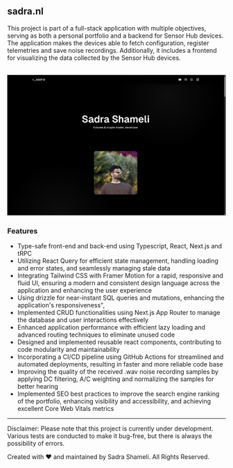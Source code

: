 ## sadra.nl

This project is part of a full-stack application with multiple objectives, serving as both a personal portfolio and a backend for Sensor Hub devices. The application makes the devices able to fetch configuration, register telemetries and save noise recordings. Additionally, it includes a frontend for visualizing the data collected by the Sensor Hub devices.

<br>
<img src="assets/images/sadra.jpg">
<br>

### Features

- Type-safe front-end and back-end using Typescript, React, Next.js and tRPC
- Utilizing React Query for efficient state management, handling loading and error states, and seamlessly managing stale data
- Integrating Tailwind CSS with Framer Motion for a rapid, responsive and fluid UI, ensuring a modern and consistent design language across the application and enhancing the user experience
- Using drizzle for near-instant SQL queries and mutations, enhancing the application's responsiveness",
- Implemented CRUD functionalities using Next.js App Router to manage the database and user interactions effectively
- Enhanced application performance with efficient lazy loading and advanced routing techniques to eliminate unused code
- Designed and implemented reusable react components, contributing to code modularity and maintainability
- Incorporating a CI/CD pipeline using GitHub Actions for streamlined and automated deployments, resulting in faster and more reliable code base
- Improving the quality of the received .wav noise recording samples by applying DC filtering, A/C weighting and normalizing the samples for better hearing
- Implemented SEO best practices to improve the search engine ranking of the portfolio, enhancing visibility and accessibility, and achieving excellent Core Web Vitals metrics

---

Disclaimer: Please note that this project is currently under development. Various tests are conducted to make it bug-free, but there is always the possibility of errors.

Created with ♥ and maintained by Sadra Shameli. All Rights Reserved.
